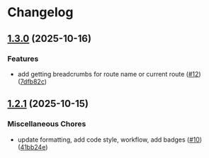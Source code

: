 # Changelog

## [1.3.0](https://github.com/sysmatter/laravel-navigation/compare/v1.2.1...v1.3.0) (2025-10-16)

### Features

* add getting breadcrumbs for route name or current
  route ([#12](https://github.com/sysmatter/laravel-navigation/issues/12)) ([7dfb82c](https://github.com/sysmatter/laravel-navigation/commit/7dfb82c657860aef8d45ec0aa91537dd283073e0))

## [1.2.1](https://github.com/sysmatter/laravel-navigation/compare/v1.2.0...v1.2.1) (2025-10-15)

### Miscellaneous Chores

* update formatting, add code style, workflow, add
  badges ([#10](https://github.com/sysmatter/laravel-navigation/issues/10)) ([41bb24e](https://github.com/sysmatter/laravel-navigation/commit/41bb24e2e7a624bc4c1bcc9f4e81046ccc2e1ee5))
